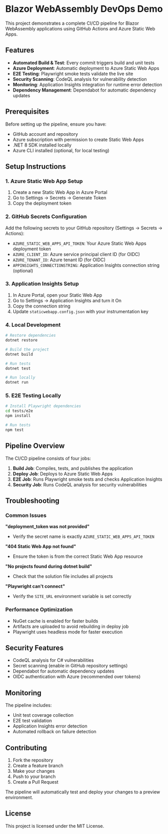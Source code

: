 # Blazor WebAssembly DevOps Demo

This project demonstrates a complete CI/CD pipeline for Blazor WebAssembly applications using GitHub Actions and Azure Static Web Apps.


## Features

- **Automated Build & Test**: Every commit triggers build and unit tests
- **Azure Deployment**: Automatic deployment to Azure Static Web Apps
- **E2E Testing**: Playwright smoke tests validate the live site
- **Security Scanning**: CodeQL analysis for vulnerability detection
- **Monitoring**: Application Insights integration for runtime error detection
- **Dependency Management**: Dependabot for automatic dependency updates

## Prerequisites

Before setting up the pipeline, ensure you have:

- GitHub account and repository
- Azure subscription with permission to create Static Web Apps
- .NET 8 SDK installed locally
- Azure CLI installed (optional, for local testing)

## Setup Instructions

### 1. Azure Static Web App Setup

1. Create a new Static Web App in Azure Portal
2. Go to Settings → Secrets → Generate Token
3. Copy the deployment token

### 2. GitHub Secrets Configuration

Add the following secrets to your GitHub repository (Settings → Secrets → Actions):

- `AZURE_STATIC_WEB_APPS_API_TOKEN`: Your Azure Static Web Apps deployment token
- `AZURE_CLIENT_ID`: Azure service principal client ID (for OIDC)
- `AZURE_TENANT_ID`: Azure tenant ID (for OIDC)
- `APPINSIGHTS_CONNECTIONSTRING`: Application Insights connection string (optional)

### 3. Application Insights Setup

1. In Azure Portal, open your Static Web App
2. Go to Settings → Application Insights and turn it On
3. Copy the connection string
4. Update `staticwebapp.config.json` with your instrumentation key

### 4. Local Development

```bash
# Restore dependencies
dotnet restore

# Build the project
dotnet build

# Run tests
dotnet test

# Run locally
dotnet run
```

### 5. E2E Testing Locally

```bash
# Install Playwright dependencies
cd tests/e2e
npm install

# Run tests
npm test
```

## Pipeline Overview

The CI/CD pipeline consists of four jobs:

1. **Build Job**: Compiles, tests, and publishes the application
2. **Deploy Job**: Deploys to Azure Static Web Apps
3. **E2E Job**: Runs Playwright smoke tests and checks Application Insights
4. **Security Job**: Runs CodeQL analysis for security vulnerabilities

## Troubleshooting

### Common Issues

**"deployment_token was not provided"**
- Verify the secret name is exactly `AZURE_STATIC_WEB_APPS_API_TOKEN`

**"404 Static Web App not found"**
- Ensure the token is from the correct Static Web App resource

**"No projects found during dotnet build"**
- Check that the solution file includes all projects

**"Playwright can't connect"**
- Verify the `SITE_URL` environment variable is set correctly

### Performance Optimization

- NuGet cache is enabled for faster builds
- Artifacts are uploaded to avoid rebuilding in deploy job
- Playwright uses headless mode for faster execution

## Security Features

- CodeQL analysis for C# vulnerabilities
- Secret scanning (enable in GitHub repository settings)
- Dependabot for automatic dependency updates
- OIDC authentication with Azure (recommended over tokens)

## Monitoring

The pipeline includes:
- Unit test coverage collection
- E2E test validation
- Application Insights error detection
- Automated rollback on failure detection

## Contributing

1. Fork the repository
2. Create a feature branch
3. Make your changes
4. Push to your branch
5. Create a Pull Request

The pipeline will automatically test and deploy your changes to a preview environment.

## License

This project is licensed under the MIT License.  
